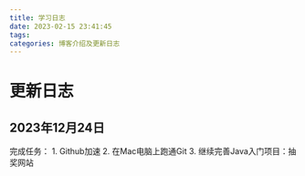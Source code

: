 ```yaml
---
title: 学习日志
date: 2023-02-15 23:41:45
tags:
categories: 博客介绍及更新日志
---
```


# 更新日志

## 2023年12月24日

完成任务：
    1. Github加速
    2. 在Mac电脑上跑通Git
    3. 继续完善Java入门项目：抽奖网站